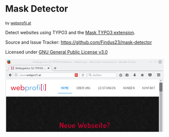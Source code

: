 # Mask Detector

<small>by [webprofil.at](http://www.webprofil.at/)</small>

Detect websites using TYPO3 and the [Mask TYPO3 extension](https://github.com/Gernott/mask).

Source and Issue Tracker: https://github.com/Findus23/mask-detector

Licensed under [GNU General Public License v3.0](https://github.com/Findus23/mask-detector/blob/master/LICENSE)


![screenshot firefox](docs/screenshot_firefox.png)